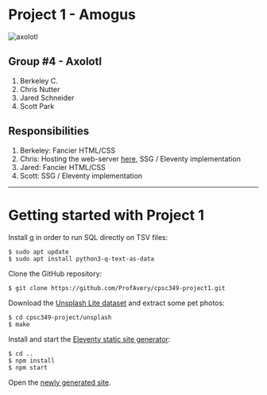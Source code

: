 # Project 1 - Amogus

![axolotl](https://assets.b8ta.com/uploads/company_asset/file/66610/eba6e6d6e93bff0e787dd2ea8337530e.png?width=720)

## Group #4 - Axolotl

1. Berkeley C. 
2. Chris Nutter
3. Jared Schneider
4. Scott Park

## Responsibilities

1. Berkeley: Fancier HTML/CSS
2. Chris: Hosting the web-server [here](https://cpsc349-project1.iamchrisama.com/), SSG / Eleventy implementation
3. Jared: Fancier HTML/CSS
4. Scott: SSG / Eleventy implementation

---

# Getting started with Project 1

Install [q][1] in order to run SQL directly on TSV files:

```shell-session
$ sudo apt update
$ sudo apt install python3-q-text-as-data
```

Clone the GitHub repository:

```shell-session
$ git clone https://github.com/ProfAvery/cpsc349-project1.git
```

Download the [Unsplash Lite dataset][2] and extract some pet photos:

``` shell-session
$ cd cpsc349-project/unsplash
$ make
```

Install and start the [Eleventy static site generator][3]:

```shell-session
$ cd ..
$ npm install
$ npm start

```

Open the [newly generated site][4].

[1]: https://harelba.github.io/q/
[2]: https://github.com/unsplash/datasets
[3]: https://www.11ty.dev/
[4]: http://localhost:8080/
